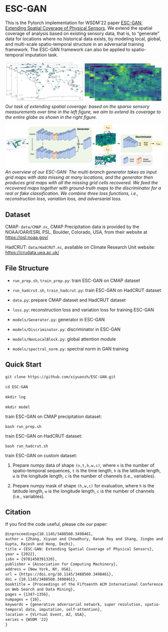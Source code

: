 # ESC-GAN

This is the Pytorch implementation for WSDM'22 paper [ESC-GAN: Extending Spatial Coverage of Physical Sensors](https://dl.acm.org/doi/10.1145/3488560.3498461). We extend the spatial coverage of analysis based on existing sensory data, that is, to “generate” data for locations where no historical data exists, by modeling local, global, and multi-scale spatio-temporal structure in an adversarial training framework. The ESC-GAN framework can also be applied to spatio-temporal imputation task.

![](./task.png)
*Our task of extending spatial coverage: based on the sparse sensory measurements over time in the left figure, we aim to extend its coverage to the entire globe as shown in the right figure.*

![](./overview.png)
*An overview of our ESC-GAN: The multi-branch generator takes as input grid maps with data missing at many locations, and the generator then produces grid maps with all the missing grid cells recovered. We feed the recovered maps together with ground-truth maps to the discriminator for a real or fake classification. We combine three loss functions, i.e., reconstruction loss, variation loss, and adversarial loss.*


## Dataset

CMAP: `data/CMAP.nc`, CMAP Precipitation data is provided by the NOAA/OAR/ESRL PSL, Boulder, Colorado, USA, from their website at https://psl.noaa.gov/

HadCRUT: `data/HadCRUT.nc`, available on Climate Research Unit website: https://crudata.uea.ac.uk/ 

## File Structure

* `run_prep.sh`, `train_prep.py`: train ESC-GAN on CMAP dataset

* `run_hadcrut.sh`, `train_hadcrut.py`: train ESC-GAN on HadCRUT dataset

* `data.py`: prepare CMAP dataset and HadCRUT dataset

* `loss.py`: reconstruction loss and variation loss for training ESC-GAN

* `models/Generator.py`: generator in ESC-GAN

* `models/Discriminator.py`: discriminator in ESC-GAN

* `models/NonLocalBlock.py`: global attention module 

* `models/spectral_norm.py`: spectral norm in GAN training

## Quick Start

```
git clone https://github.com/xiyuanzh/ESC-GAN.git

cd ESC-GAN

mkdir log

mkdir model
```


train ESC-GAN on CMAP precipitation dataset:

```bash run_prep.sh```

train ESC-GAN on HadCRUT dataset:

```bash run_hadcrut.sh```

train ESC-GAN on custom dataset:

1. Prepare numpy data of shape `(n,t,h,w,c)`, where `n` is the number of spatio-temporal sequences, `t` is the time length, `h` is the latitude length, `w` is the longitude length, `c` is the number of channels (i.e., variables). 

2. Prepare numpy mask of shape `(h,w,c)` for evaluation, where `h` is the latitude length, `w` is the longitude length, `c` is the number of channels (i.e., variables). 


## Citation

If you find the code useful, please cite our paper:

```
@inproceedings{10.1145/3488560.3498461,
author = {Zhang, Xiyuan and Chowdhury, Ranak Roy and Shang, Jingbo and Gupta, Rajesh and Hong, Dezhi},
title = {ESC-GAN: Extending Spatial Coverage of Physical Sensors},
year = {2022},
isbn = {9781450391320},
publisher = {Association for Computing Machinery},
address = {New York, NY, USA},
url = {https://doi.org/10.1145/3488560.3498461},
doi = {10.1145/3488560.3498461},
booktitle = {Proceedings of the Fifteenth ACM International Conference on Web Search and Data Mining},
pages = {1347–1356},
numpages = {10},
keywords = {generative adversarial network, super resolution, spatio-temporal data, imputation, self-attention},
location = {Virtual Event, AZ, USA},
series = {WSDM '22}
}
```